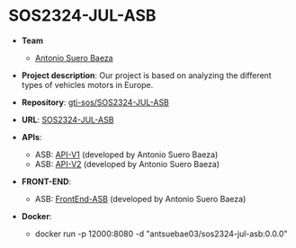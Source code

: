 # SOS2324-JUL-ASB

- **Team**
  - [Antonio Suero Baeza](https://github.com/antsuebae)
- **Project description**: Our project is based on analyzing the different types of vehicles motors in Europe.

- **Repository**: [gti-sos/SOS2324-JUL-ASB](https://github.com/gti-sos/SOS2324-10)

- **URL**: [SOS2324-JUL-ASB](http://sos2324-jul-asb.appspot.com)

-  **APIs**:
    - ASB: [API-V1](http://sos2324-jul-asb.appspot.com/api/v1/cars-by-motor/docs) (developed by Antonio Suero Baeza)
    - ASB: [API-V2](http://sos2324-jul-asb.appspot.com/api/v2/cars-by-motor/docs) (developed by Antonio Suero Baeza)
- **FRONT-END**:
    - ASB: [FrontEnd-ASB](http://sos2324-jul-asb.appspot.com/cars-by-motor) (developed by Antonio Suero Baeza)
- **Docker**:
  - docker run -p 12000:8080 -d "antsuebae03/sos2324-jul-asb:0.0.0"
